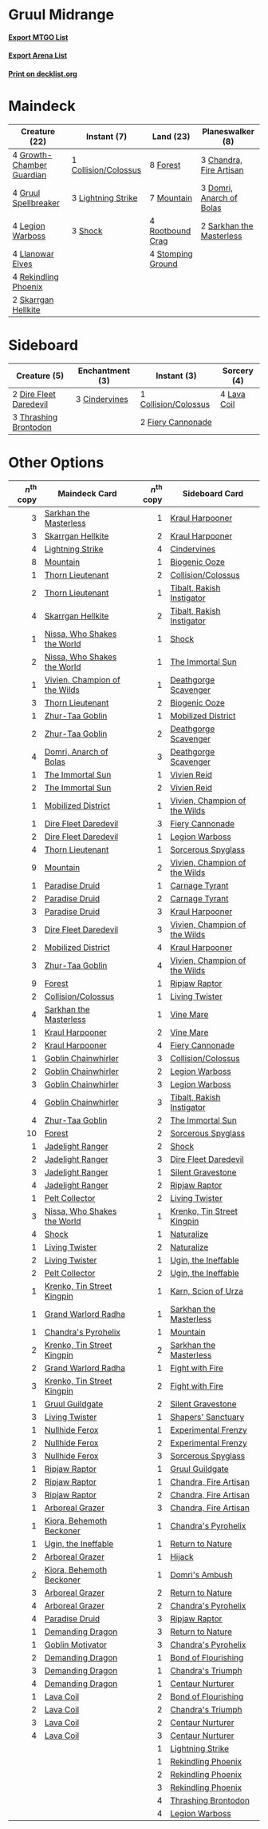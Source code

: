 # Gruul Midrange

#### [Export MTGO List](../collection/Gruul%20Midrange/Gruul%20Midrange.txt)
#### [Export Arena List](../collection/Gruul%20Midrange/Gruul%20Midrange_arena.txt)
#### [Print on decklist.org](http://decklist.org/?deckmain=3%09Chandra,%20Fire%20Artisan%0A1%09Collision/Colossus%0A3%09Domri,%20Anarch%20of%20Bolas%0A8%09Forest%0A4%09Growth-Chamber%20Guardian%0A4%09Gruul%20Spellbreaker%0A4%09Legion%20Warboss%0A3%09Lightning%20Strike%0A4%09Llanowar%20Elves%0A7%09Mountain%0A4%09Rekindling%20Phoenix%0A4%09Rootbound%20Crag%0A2%09Sarkhan%20the%20Masterless%0A3%09Shock%0A2%09Skarrgan%20Hellkite%0A4%09Stomping%20Ground&deckside=3%09Cindervines%0A1%09Collision/Colossus%0A2%09Dire%20Fleet%20Daredevil%0A2%09Fiery%20Cannonade%0A4%09Lava%20Coil%0A3%09Thrashing%20Brontodon)
# Maindeck

|                                           Creature (22)                                            |                                          Instant (7)                                          |                                         Land (23)                                          |                                         Planeswalker (8)                                          |
|----------------------------------------------------------------------------------------------------|-----------------------------------------------------------------------------------------------|--------------------------------------------------------------------------------------------|---------------------------------------------------------------------------------------------------|
|4 [Growth-Chamber Guardian](http://gatherer.wizards.com/Pages/Card/Details.aspx?multiverseid=457272)|1 [Collision/Colossus](http://gatherer.wizards.com/Pages/Card/Details.aspx?multiverseid=457367)|8 [Forest](http://gatherer.wizards.com/Pages/Card/Details.aspx?multiverseid=439860)         |3 [Chandra, Fire Artisan](http://gatherer.wizards.com/Pages/Card/Details.aspx?multiverseid=461046) |
|4 [Gruul Spellbreaker](http://gatherer.wizards.com/Pages/Card/Details.aspx?multiverseid=457323)     |3 [Lightning Strike](http://gatherer.wizards.com/Pages/Card/Details.aspx?multiverseid=383299)  |7 [Mountain](http://gatherer.wizards.com/Pages/Card/Details.aspx?multiverseid=439859)       |3 [Domri, Anarch of Bolas](http://gatherer.wizards.com/Pages/Card/Details.aspx?multiverseid=461118)|
|4 [Legion Warboss](http://gatherer.wizards.com/Pages/Card/Details.aspx?multiverseid=452859)         |3 [Shock](http://gatherer.wizards.com/Pages/Card/Details.aspx?multiverseid=129732)             |4 [Rootbound Crag](http://gatherer.wizards.com/Pages/Card/Details.aspx?multiverseid=420934) |2 [Sarkhan the Masterless](http://gatherer.wizards.com/Pages/Card/Details.aspx?multiverseid=461070)|
|4 [Llanowar Elves](http://gatherer.wizards.com/Pages/Card/Details.aspx?multiverseid=129626)         |                                                                                               |4 [Stomping Ground](http://gatherer.wizards.com/Pages/Card/Details.aspx?multiverseid=405110)|                                                                                                   |
|4 [Rekindling Phoenix](http://gatherer.wizards.com/Pages/Card/Details.aspx?multiverseid=439768)     |                                                                                               |                                                                                            |                                                                                                   |
|2 [Skarrgan Hellkite](http://gatherer.wizards.com/Pages/Card/Details.aspx?multiverseid=457258)      |                                                                                               |                                                                                            |                                                                                                   |


# Sideboard

|                                          Creature (5)                                           |                                    Enchantment (3)                                     |                                          Instant (3)                                          |                                     Sorcery (4)                                      |
|-------------------------------------------------------------------------------------------------|----------------------------------------------------------------------------------------|-----------------------------------------------------------------------------------------------|--------------------------------------------------------------------------------------|
|2 [Dire Fleet Daredevil](http://gatherer.wizards.com/Pages/Card/Details.aspx?multiverseid=439756)|3 [Cindervines](http://gatherer.wizards.com/Pages/Card/Details.aspx?multiverseid=457305)|1 [Collision/Colossus](http://gatherer.wizards.com/Pages/Card/Details.aspx?multiverseid=457367)|4 [Lava Coil](http://gatherer.wizards.com/Pages/Card/Details.aspx?multiverseid=452858)|
|3 [Thrashing Brontodon](http://gatherer.wizards.com/Pages/Card/Details.aspx?multiverseid=456570) |                                                                                        |2 [Fiery Cannonade](http://gatherer.wizards.com/Pages/Card/Details.aspx?multiverseid=435297)   |                                                                                      |


# Other Options

|*n*<sup>th</sup> copy|                                             Maindeck Card                                              |*n*<sup>th</sup> copy|                                             Sideboard Card                                             |
|--------------------:|--------------------------------------------------------------------------------------------------------|--------------------:|--------------------------------------------------------------------------------------------------------|
|                    3|[Sarkhan the Masterless](http://gatherer.wizards.com/Pages/Card/Details.aspx?multiverseid=461070)       |                    1|[Kraul Harpooner](http://gatherer.wizards.com/Pages/Card/Details.aspx?multiverseid=452886)              |
|                    3|[Skarrgan Hellkite](http://gatherer.wizards.com/Pages/Card/Details.aspx?multiverseid=457258)            |                    2|[Kraul Harpooner](http://gatherer.wizards.com/Pages/Card/Details.aspx?multiverseid=452886)              |
|                    4|[Lightning Strike](http://gatherer.wizards.com/Pages/Card/Details.aspx?multiverseid=383299)             |                    4|[Cindervines](http://gatherer.wizards.com/Pages/Card/Details.aspx?multiverseid=457305)                  |
|                    8|[Mountain](http://gatherer.wizards.com/Pages/Card/Details.aspx?multiverseid=439859)                     |                    1|[Biogenic Ooze](http://gatherer.wizards.com/Pages/Card/Details.aspx?multiverseid=457266)                |
|                    1|[Thorn Lieutenant](http://gatherer.wizards.com/Pages/Card/Details.aspx?multiverseid=447339)             |                    2|[Collision/Colossus](http://gatherer.wizards.com/Pages/Card/Details.aspx?multiverseid=457367)           |
|                    2|[Thorn Lieutenant](http://gatherer.wizards.com/Pages/Card/Details.aspx?multiverseid=447339)             |                    1|[Tibalt, Rakish Instigator](http://gatherer.wizards.com/Pages/Card/Details.aspx?multiverseid=461073)    |
|                    4|[Skarrgan Hellkite](http://gatherer.wizards.com/Pages/Card/Details.aspx?multiverseid=457258)            |                    2|[Tibalt, Rakish Instigator](http://gatherer.wizards.com/Pages/Card/Details.aspx?multiverseid=461073)    |
|                    1|[Nissa, Who Shakes the World](http://gatherer.wizards.com/Pages/Card/Details.aspx?multiverseid=461096)  |                    1|[Shock](http://gatherer.wizards.com/Pages/Card/Details.aspx?multiverseid=129732)                        |
|                    2|[Nissa, Who Shakes the World](http://gatherer.wizards.com/Pages/Card/Details.aspx?multiverseid=461096)  |                    1|[The Immortal Sun](http://gatherer.wizards.com/Pages/Card/Details.aspx?multiverseid=439844)             |
|                    1|[Vivien, Champion of the Wilds](http://gatherer.wizards.com/Pages/Card/Details.aspx?multiverseid=461107)|                    1|[Deathgorge Scavenger](http://gatherer.wizards.com/Pages/Card/Details.aspx?multiverseid=435339)         |
|                    3|[Thorn Lieutenant](http://gatherer.wizards.com/Pages/Card/Details.aspx?multiverseid=447339)             |                    2|[Biogenic Ooze](http://gatherer.wizards.com/Pages/Card/Details.aspx?multiverseid=457266)                |
|                    1|[Zhur-Taa Goblin](http://gatherer.wizards.com/Pages/Card/Details.aspx?multiverseid=457359)              |                    1|[Mobilized District](http://gatherer.wizards.com/Pages/Card/Details.aspx?multiverseid=461176)           |
|                    2|[Zhur-Taa Goblin](http://gatherer.wizards.com/Pages/Card/Details.aspx?multiverseid=457359)              |                    2|[Deathgorge Scavenger](http://gatherer.wizards.com/Pages/Card/Details.aspx?multiverseid=435339)         |
|                    4|[Domri, Anarch of Bolas](http://gatherer.wizards.com/Pages/Card/Details.aspx?multiverseid=461118)       |                    3|[Deathgorge Scavenger](http://gatherer.wizards.com/Pages/Card/Details.aspx?multiverseid=435339)         |
|                    1|[The Immortal Sun](http://gatherer.wizards.com/Pages/Card/Details.aspx?multiverseid=439844)             |                    1|[Vivien Reid](http://gatherer.wizards.com/Pages/Card/Details.aspx?multiverseid=447344)                  |
|                    2|[The Immortal Sun](http://gatherer.wizards.com/Pages/Card/Details.aspx?multiverseid=439844)             |                    2|[Vivien Reid](http://gatherer.wizards.com/Pages/Card/Details.aspx?multiverseid=447344)                  |
|                    1|[Mobilized District](http://gatherer.wizards.com/Pages/Card/Details.aspx?multiverseid=461176)           |                    1|[Vivien, Champion of the Wilds](http://gatherer.wizards.com/Pages/Card/Details.aspx?multiverseid=461107)|
|                    1|[Dire Fleet Daredevil](http://gatherer.wizards.com/Pages/Card/Details.aspx?multiverseid=439756)         |                    3|[Fiery Cannonade](http://gatherer.wizards.com/Pages/Card/Details.aspx?multiverseid=435297)              |
|                    2|[Dire Fleet Daredevil](http://gatherer.wizards.com/Pages/Card/Details.aspx?multiverseid=439756)         |                    1|[Legion Warboss](http://gatherer.wizards.com/Pages/Card/Details.aspx?multiverseid=452859)               |
|                    4|[Thorn Lieutenant](http://gatherer.wizards.com/Pages/Card/Details.aspx?multiverseid=447339)             |                    1|[Sorcerous Spyglass](http://gatherer.wizards.com/Pages/Card/Details.aspx?multiverseid=435407)           |
|                    9|[Mountain](http://gatherer.wizards.com/Pages/Card/Details.aspx?multiverseid=439859)                     |                    2|[Vivien, Champion of the Wilds](http://gatherer.wizards.com/Pages/Card/Details.aspx?multiverseid=461107)|
|                    1|[Paradise Druid](http://gatherer.wizards.com/Pages/Card/Details.aspx?multiverseid=461098)               |                    1|[Carnage Tyrant](http://gatherer.wizards.com/Pages/Card/Details.aspx?multiverseid=435334)               |
|                    2|[Paradise Druid](http://gatherer.wizards.com/Pages/Card/Details.aspx?multiverseid=461098)               |                    2|[Carnage Tyrant](http://gatherer.wizards.com/Pages/Card/Details.aspx?multiverseid=435334)               |
|                    3|[Paradise Druid](http://gatherer.wizards.com/Pages/Card/Details.aspx?multiverseid=461098)               |                    3|[Kraul Harpooner](http://gatherer.wizards.com/Pages/Card/Details.aspx?multiverseid=452886)              |
|                    3|[Dire Fleet Daredevil](http://gatherer.wizards.com/Pages/Card/Details.aspx?multiverseid=439756)         |                    3|[Vivien, Champion of the Wilds](http://gatherer.wizards.com/Pages/Card/Details.aspx?multiverseid=461107)|
|                    2|[Mobilized District](http://gatherer.wizards.com/Pages/Card/Details.aspx?multiverseid=461176)           |                    4|[Kraul Harpooner](http://gatherer.wizards.com/Pages/Card/Details.aspx?multiverseid=452886)              |
|                    3|[Zhur-Taa Goblin](http://gatherer.wizards.com/Pages/Card/Details.aspx?multiverseid=457359)              |                    4|[Vivien, Champion of the Wilds](http://gatherer.wizards.com/Pages/Card/Details.aspx?multiverseid=461107)|
|                    9|[Forest](http://gatherer.wizards.com/Pages/Card/Details.aspx?multiverseid=439860)                       |                    1|[Ripjaw Raptor](http://gatherer.wizards.com/Pages/Card/Details.aspx?multiverseid=435359)                |
|                    2|[Collision/Colossus](http://gatherer.wizards.com/Pages/Card/Details.aspx?multiverseid=457367)           |                    1|[Living Twister](http://gatherer.wizards.com/Pages/Card/Details.aspx?multiverseid=461130)               |
|                    4|[Sarkhan the Masterless](http://gatherer.wizards.com/Pages/Card/Details.aspx?multiverseid=461070)       |                    1|[Vine Mare](http://gatherer.wizards.com/Pages/Card/Details.aspx?multiverseid=447343)                    |
|                    1|[Kraul Harpooner](http://gatherer.wizards.com/Pages/Card/Details.aspx?multiverseid=452886)              |                    2|[Vine Mare](http://gatherer.wizards.com/Pages/Card/Details.aspx?multiverseid=447343)                    |
|                    2|[Kraul Harpooner](http://gatherer.wizards.com/Pages/Card/Details.aspx?multiverseid=452886)              |                    4|[Fiery Cannonade](http://gatherer.wizards.com/Pages/Card/Details.aspx?multiverseid=435297)              |
|                    1|[Goblin Chainwhirler](http://gatherer.wizards.com/Pages/Card/Details.aspx?multiverseid=443017)          |                    3|[Collision/Colossus](http://gatherer.wizards.com/Pages/Card/Details.aspx?multiverseid=457367)           |
|                    2|[Goblin Chainwhirler](http://gatherer.wizards.com/Pages/Card/Details.aspx?multiverseid=443017)          |                    2|[Legion Warboss](http://gatherer.wizards.com/Pages/Card/Details.aspx?multiverseid=452859)               |
|                    3|[Goblin Chainwhirler](http://gatherer.wizards.com/Pages/Card/Details.aspx?multiverseid=443017)          |                    3|[Legion Warboss](http://gatherer.wizards.com/Pages/Card/Details.aspx?multiverseid=452859)               |
|                    4|[Goblin Chainwhirler](http://gatherer.wizards.com/Pages/Card/Details.aspx?multiverseid=443017)          |                    3|[Tibalt, Rakish Instigator](http://gatherer.wizards.com/Pages/Card/Details.aspx?multiverseid=461073)    |
|                    4|[Zhur-Taa Goblin](http://gatherer.wizards.com/Pages/Card/Details.aspx?multiverseid=457359)              |                    2|[The Immortal Sun](http://gatherer.wizards.com/Pages/Card/Details.aspx?multiverseid=439844)             |
|                   10|[Forest](http://gatherer.wizards.com/Pages/Card/Details.aspx?multiverseid=439860)                       |                    2|[Sorcerous Spyglass](http://gatherer.wizards.com/Pages/Card/Details.aspx?multiverseid=435407)           |
|                    1|[Jadelight Ranger](http://gatherer.wizards.com/Pages/Card/Details.aspx?multiverseid=439793)             |                    2|[Shock](http://gatherer.wizards.com/Pages/Card/Details.aspx?multiverseid=129732)                        |
|                    2|[Jadelight Ranger](http://gatherer.wizards.com/Pages/Card/Details.aspx?multiverseid=439793)             |                    3|[Dire Fleet Daredevil](http://gatherer.wizards.com/Pages/Card/Details.aspx?multiverseid=439756)         |
|                    3|[Jadelight Ranger](http://gatherer.wizards.com/Pages/Card/Details.aspx?multiverseid=439793)             |                    1|[Silent Gravestone](http://gatherer.wizards.com/Pages/Card/Details.aspx?multiverseid=439846)            |
|                    4|[Jadelight Ranger](http://gatherer.wizards.com/Pages/Card/Details.aspx?multiverseid=439793)             |                    2|[Ripjaw Raptor](http://gatherer.wizards.com/Pages/Card/Details.aspx?multiverseid=435359)                |
|                    1|[Pelt Collector](http://gatherer.wizards.com/Pages/Card/Details.aspx?multiverseid=452891)               |                    2|[Living Twister](http://gatherer.wizards.com/Pages/Card/Details.aspx?multiverseid=461130)               |
|                    3|[Nissa, Who Shakes the World](http://gatherer.wizards.com/Pages/Card/Details.aspx?multiverseid=461096)  |                    1|[Krenko, Tin Street Kingpin](http://gatherer.wizards.com/Pages/Card/Details.aspx?multiverseid=461064)   |
|                    4|[Shock](http://gatherer.wizards.com/Pages/Card/Details.aspx?multiverseid=129732)                        |                    1|[Naturalize](http://gatherer.wizards.com/Pages/Card/Details.aspx?multiverseid=129656)                   |
|                    1|[Living Twister](http://gatherer.wizards.com/Pages/Card/Details.aspx?multiverseid=461130)               |                    2|[Naturalize](http://gatherer.wizards.com/Pages/Card/Details.aspx?multiverseid=129656)                   |
|                    2|[Living Twister](http://gatherer.wizards.com/Pages/Card/Details.aspx?multiverseid=461130)               |                    1|[Ugin, the Ineffable](http://gatherer.wizards.com/Pages/Card/Details.aspx?multiverseid=460929)          |
|                    2|[Pelt Collector](http://gatherer.wizards.com/Pages/Card/Details.aspx?multiverseid=452891)               |                    2|[Ugin, the Ineffable](http://gatherer.wizards.com/Pages/Card/Details.aspx?multiverseid=460929)          |
|                    1|[Krenko, Tin Street Kingpin](http://gatherer.wizards.com/Pages/Card/Details.aspx?multiverseid=461064)   |                    1|[Karn, Scion of Urza](http://gatherer.wizards.com/Pages/Card/Details.aspx?multiverseid=442889)          |
|                    1|[Grand Warlord Radha](http://gatherer.wizards.com/Pages/Card/Details.aspx?multiverseid=443083)          |                    1|[Sarkhan the Masterless](http://gatherer.wizards.com/Pages/Card/Details.aspx?multiverseid=461070)       |
|                    1|[Chandra's Pyrohelix](http://gatherer.wizards.com/Pages/Card/Details.aspx?multiverseid=417684)          |                    1|[Mountain](http://gatherer.wizards.com/Pages/Card/Details.aspx?multiverseid=439859)                     |
|                    2|[Krenko, Tin Street Kingpin](http://gatherer.wizards.com/Pages/Card/Details.aspx?multiverseid=461064)   |                    2|[Sarkhan the Masterless](http://gatherer.wizards.com/Pages/Card/Details.aspx?multiverseid=461070)       |
|                    2|[Grand Warlord Radha](http://gatherer.wizards.com/Pages/Card/Details.aspx?multiverseid=443083)          |                    1|[Fight with Fire](http://gatherer.wizards.com/Pages/Card/Details.aspx?multiverseid=443007)              |
|                    3|[Krenko, Tin Street Kingpin](http://gatherer.wizards.com/Pages/Card/Details.aspx?multiverseid=461064)   |                    2|[Fight with Fire](http://gatherer.wizards.com/Pages/Card/Details.aspx?multiverseid=443007)              |
|                    1|[Gruul Guildgate](http://gatherer.wizards.com/Pages/Card/Details.aspx?multiverseid=376359)              |                    2|[Silent Gravestone](http://gatherer.wizards.com/Pages/Card/Details.aspx?multiverseid=439846)            |
|                    3|[Living Twister](http://gatherer.wizards.com/Pages/Card/Details.aspx?multiverseid=461130)               |                    1|[Shapers' Sanctuary](http://gatherer.wizards.com/Pages/Card/Details.aspx?multiverseid=435362)           |
|                    1|[Nullhide Ferox](http://gatherer.wizards.com/Pages/Card/Details.aspx?multiverseid=452888)               |                    1|[Experimental Frenzy](http://gatherer.wizards.com/Pages/Card/Details.aspx?multiverseid=452849)          |
|                    2|[Nullhide Ferox](http://gatherer.wizards.com/Pages/Card/Details.aspx?multiverseid=452888)               |                    2|[Experimental Frenzy](http://gatherer.wizards.com/Pages/Card/Details.aspx?multiverseid=452849)          |
|                    3|[Nullhide Ferox](http://gatherer.wizards.com/Pages/Card/Details.aspx?multiverseid=452888)               |                    3|[Sorcerous Spyglass](http://gatherer.wizards.com/Pages/Card/Details.aspx?multiverseid=435407)           |
|                    1|[Ripjaw Raptor](http://gatherer.wizards.com/Pages/Card/Details.aspx?multiverseid=435359)                |                    1|[Gruul Guildgate](http://gatherer.wizards.com/Pages/Card/Details.aspx?multiverseid=376359)              |
|                    2|[Ripjaw Raptor](http://gatherer.wizards.com/Pages/Card/Details.aspx?multiverseid=435359)                |                    1|[Chandra, Fire Artisan](http://gatherer.wizards.com/Pages/Card/Details.aspx?multiverseid=461046)        |
|                    3|[Ripjaw Raptor](http://gatherer.wizards.com/Pages/Card/Details.aspx?multiverseid=435359)                |                    2|[Chandra, Fire Artisan](http://gatherer.wizards.com/Pages/Card/Details.aspx?multiverseid=461046)        |
|                    1|[Arboreal Grazer](http://gatherer.wizards.com/Pages/Card/Details.aspx?multiverseid=461076)              |                    3|[Chandra, Fire Artisan](http://gatherer.wizards.com/Pages/Card/Details.aspx?multiverseid=461046)        |
|                    1|[Kiora, Behemoth Beckoner](http://gatherer.wizards.com/Pages/Card/Details.aspx?multiverseid=461159)     |                    1|[Chandra's Pyrohelix](http://gatherer.wizards.com/Pages/Card/Details.aspx?multiverseid=417684)          |
|                    1|[Ugin, the Ineffable](http://gatherer.wizards.com/Pages/Card/Details.aspx?multiverseid=460929)          |                    1|[Return to Nature](http://gatherer.wizards.com/Pages/Card/Details.aspx?multiverseid=461102)             |
|                    2|[Arboreal Grazer](http://gatherer.wizards.com/Pages/Card/Details.aspx?multiverseid=461076)              |                    1|[Hijack](http://gatherer.wizards.com/Pages/Card/Details.aspx?multiverseid=417691)                       |
|                    2|[Kiora, Behemoth Beckoner](http://gatherer.wizards.com/Pages/Card/Details.aspx?multiverseid=461159)     |                    1|[Domri's Ambush](http://gatherer.wizards.com/Pages/Card/Details.aspx?multiverseid=461119)               |
|                    3|[Arboreal Grazer](http://gatherer.wizards.com/Pages/Card/Details.aspx?multiverseid=461076)              |                    2|[Return to Nature](http://gatherer.wizards.com/Pages/Card/Details.aspx?multiverseid=461102)             |
|                    4|[Arboreal Grazer](http://gatherer.wizards.com/Pages/Card/Details.aspx?multiverseid=461076)              |                    2|[Chandra's Pyrohelix](http://gatherer.wizards.com/Pages/Card/Details.aspx?multiverseid=417684)          |
|                    4|[Paradise Druid](http://gatherer.wizards.com/Pages/Card/Details.aspx?multiverseid=461098)               |                    3|[Ripjaw Raptor](http://gatherer.wizards.com/Pages/Card/Details.aspx?multiverseid=435359)                |
|                    1|[Demanding Dragon](http://gatherer.wizards.com/Pages/Card/Details.aspx?multiverseid=447271)             |                    3|[Return to Nature](http://gatherer.wizards.com/Pages/Card/Details.aspx?multiverseid=461102)             |
|                    1|[Goblin Motivator](http://gatherer.wizards.com/Pages/Card/Details.aspx?multiverseid=447279)             |                    3|[Chandra's Pyrohelix](http://gatherer.wizards.com/Pages/Card/Details.aspx?multiverseid=417684)          |
|                    2|[Demanding Dragon](http://gatherer.wizards.com/Pages/Card/Details.aspx?multiverseid=447271)             |                    1|[Bond of Flourishing](http://gatherer.wizards.com/Pages/Card/Details.aspx?multiverseid=461082)          |
|                    3|[Demanding Dragon](http://gatherer.wizards.com/Pages/Card/Details.aspx?multiverseid=447271)             |                    1|[Chandra's Triumph](http://gatherer.wizards.com/Pages/Card/Details.aspx?multiverseid=461048)            |
|                    4|[Demanding Dragon](http://gatherer.wizards.com/Pages/Card/Details.aspx?multiverseid=447271)             |                    1|[Centaur Nurturer](http://gatherer.wizards.com/Pages/Card/Details.aspx?multiverseid=461083)             |
|                    1|[Lava Coil](http://gatherer.wizards.com/Pages/Card/Details.aspx?multiverseid=452858)                    |                    2|[Bond of Flourishing](http://gatherer.wizards.com/Pages/Card/Details.aspx?multiverseid=461082)          |
|                    2|[Lava Coil](http://gatherer.wizards.com/Pages/Card/Details.aspx?multiverseid=452858)                    |                    2|[Chandra's Triumph](http://gatherer.wizards.com/Pages/Card/Details.aspx?multiverseid=461048)            |
|                    3|[Lava Coil](http://gatherer.wizards.com/Pages/Card/Details.aspx?multiverseid=452858)                    |                    2|[Centaur Nurturer](http://gatherer.wizards.com/Pages/Card/Details.aspx?multiverseid=461083)             |
|                    4|[Lava Coil](http://gatherer.wizards.com/Pages/Card/Details.aspx?multiverseid=452858)                    |                    3|[Centaur Nurturer](http://gatherer.wizards.com/Pages/Card/Details.aspx?multiverseid=461083)             |
|                     |                                                                                                        |                    1|[Lightning Strike](http://gatherer.wizards.com/Pages/Card/Details.aspx?multiverseid=383299)             |
|                     |                                                                                                        |                    1|[Rekindling Phoenix](http://gatherer.wizards.com/Pages/Card/Details.aspx?multiverseid=439768)           |
|                     |                                                                                                        |                    2|[Rekindling Phoenix](http://gatherer.wizards.com/Pages/Card/Details.aspx?multiverseid=439768)           |
|                     |                                                                                                        |                    3|[Rekindling Phoenix](http://gatherer.wizards.com/Pages/Card/Details.aspx?multiverseid=439768)           |
|                     |                                                                                                        |                    4|[Thrashing Brontodon](http://gatherer.wizards.com/Pages/Card/Details.aspx?multiverseid=456570)          |
|                     |                                                                                                        |                    4|[Legion Warboss](http://gatherer.wizards.com/Pages/Card/Details.aspx?multiverseid=452859)               |

